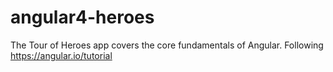 # angular4-heroes
The Tour of Heroes app covers the core fundamentals of Angular. Following https://angular.io/tutorial
